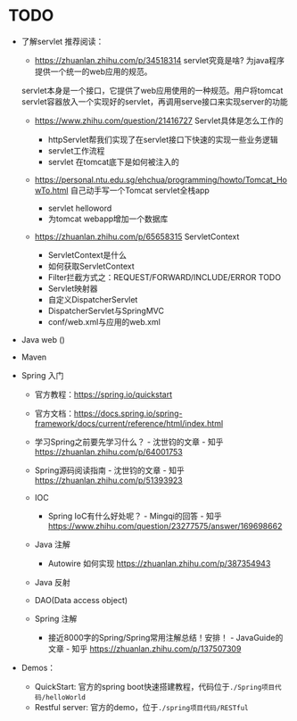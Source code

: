 # TODO

* 了解servlet
    推荐阅读：
    * https://zhuanlan.zhihu.com/p/34518314 servlet究竟是啥?
    为java程序提供一个统一的web应用的规范。
    
    servlet本身是一个接口，它提供了web应用使用的一种规范。用户将tomcat servlet容器放入一个实现好的servlet，再调用serve接口来实现server的功能

    * https://www.zhihu.com/question/21416727 Servlet具体是怎么工作的
        * httpServlet帮我们实现了在servlet接口下快速的实现一些业务逻辑
        * servlet工作流程
        * servlet 在tomcat底下是如何被注入的

    * https://personal.ntu.edu.sg/ehchua/programming/howto/Tomcat_HowTo.html 自己动手写一个Tomcat servlet全栈app
        * servlet helloword 
        * 为tomcat webapp增加一个数据库
    * https://zhuanlan.zhihu.com/p/65658315 ServletContext
        * ServletContext是什么 
        * 如何获取ServletContext
        * Filter拦截方式之：REQUEST/FORWARD/INCLUDE/ERROR TODO
        * Servlet映射器
        * 自定义DispatcherServlet
        * DispatcherServlet与SpringMVC
        * conf/web.xml与应用的web.xml


* Java web ()


* Maven

* Spring 入门
    * 官方教程：https://spring.io/quickstart
    * 官方文档：https://docs.spring.io/spring-framework/docs/current/reference/html/index.html
    * 学习Spring之前要先学习什么？ - 沈世钧的文章 - 知乎 https://zhuanlan.zhihu.com/p/64001753
    * Spring源码阅读指南 - 沈世钧的文章 - 知乎 https://zhuanlan.zhihu.com/p/51393923
    * IOC
        * Spring IoC有什么好处呢？ - Mingqi的回答 - 知乎 https://www.zhihu.com/question/23277575/answer/169698662
    * Java 注解
        * Autowire 如何实现 https://zhuanlan.zhihu.com/p/387354943
    * Java 反射
    * DAO(Data access object)

    * Spring 注解
       * 接近8000字的Spring/Spring常用注解总结！安排！ - JavaGuide的文章 - 知乎 https://zhuanlan.zhihu.com/p/137507309


* Demos：
    * QuickStart: 官方的spring boot快速搭建教程，代码位于`./Spring项目代码/helloWorld`
    * Restful server: 官方的demo，位于`./spring项目代码/RESTful`